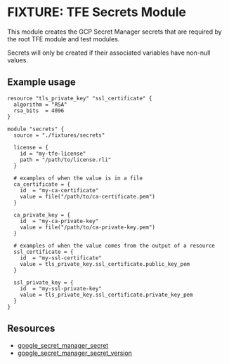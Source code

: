 # FIXTURE: TFE Secrets Module

This module creates the GCP Secret Manager secrets that are
required by the root TFE module and test modules.

Secrets will only be created if their associated variables have
non-null values.

## Example usage

```hcl
resource "tls_private_key" "ssl_certificate" {
  algorithm = "RSA"
  rsa_bits  = 4096
}

module "secrets" {
  source = "./fixtures/secrets"

  license = {
    id = "my-tfe-license"
    path = "/path/to/license.rli"
  }

  # examples of when the value is in a file
  ca_certificate = {
    id  = "my-ca-certificate"
    value = file("/path/to/ca-certificate.pem")
  }

  ca_private_key = {
    id  = "my-ca-private-key"
    value = file("/path/to/ca-private-key.pem")
  }

  # examples of when the value comes from the output of a resource
  ssl_certificate = {
    id  = "my-ssl-certificate"
    value = tls_private_key.ssl_certificate.public_key_pem
  }

  ssl_private_key = {
    id  = "my-ssl-private-key"
    value = tls_private_key.ssl_certificate.private_key_pem
  }
}
```

## Resources

- [google_secret_manager_secret](https://registry.terraform.io/providers/hashicorp/google/latest/docs/resources/secret_manager_secret)
- [google_secret_manager_secret_version](https://registry.terraform.io/providers/hashicorp/google/latest/docs/resources/secret_manager_secret_version)
